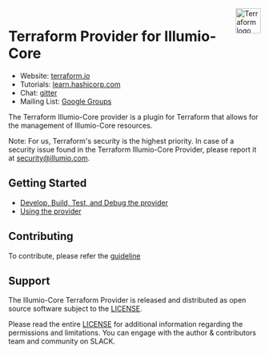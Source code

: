 <a href="https://terraform.io">
    <img src="https://cdn.rawgit.com/hashicorp/terraform-website/master/content/source/assets/images/logo-hashicorp.svg" alt="Terraform logo" title="Terraform" align="right" height="50" />
</a>

# Terraform Provider for Illumio-Core

- Website: [terraform.io](https://terraform.io)
- Tutorials: [learn.hashicorp.com](https://learn.hashicorp.com/terraform?track=getting-started#getting-started)
- Chat: [gitter](https://gitter.im/hashicorp-terraform/Lobby)
- Mailing List: [Google Groups](http://groups.google.com/group/terraform-tool)

The Terraform Illumio-Core provider is a plugin for Terraform that allows for the management of Illumio-Core resources.

Note: For us, Terraform's security is the highest priority. In case of a security issue found in the Terraform Illumio-Core Provider, please report it at security@illumio.com.

## Getting Started

- [Develop, Build, Test, and Debug the provider](./DEVELOPMENT.md)
- [Using the provider](docs/index.md)

## Contributing

To contribute, please refer the [guideline](./CONTRIBUTING.md)

## Support

The Illumio-Core Terraform Provider is released and distributed as open source software subject to the [LICENSE](LICENSE). 
<!-- Illumio has no obligation or responsibility related to the Illumio-Core Terraform Provider with respect to support, maintenance, availability, security or otherwise.  -->
Please read the entire [LICENSE](LICENSE) for additional information regarding the permissions and limitations. 
You can engage with the author & contributors team and community on SLACK.
